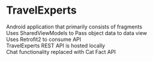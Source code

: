 # TravelExperts
Android application that primarily consists of fragments </br>
Uses SharedViewModels to Pass object data to data view </br>
Uses Retrofit2 to consume API </br>
TravelExperts REST API is hosted locally </br>
Chat functionality replaced with Cat Fact API </br>
